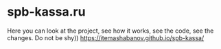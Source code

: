 # spb-kassa.ru

Here you can look at the project, see how it works, see the code, see the changes. Do not be shy))
https://itemashabanov.github.io/spb-kassa/
